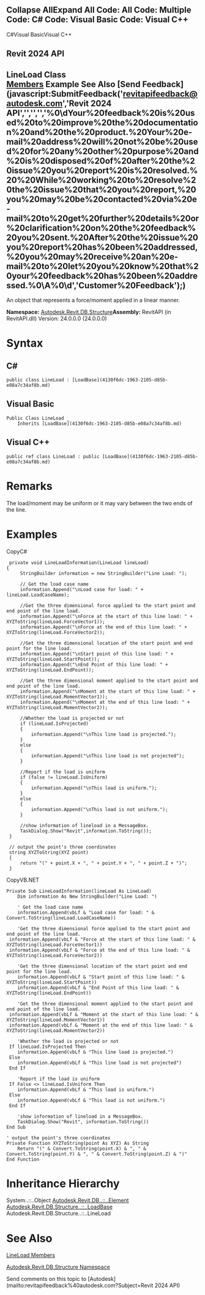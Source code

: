 ﻿

Collapse AllExpand All Code: All Code: Multiple Code: C# Code: Visual Basic Code: Visual C++   
---  
  
C#Visual BasicVisual C++

Revit 2024 API  
---  
LineLoad Class  
[Members](2befc0dc-d2e7-7bb0-5779-2d98e0570c79.md) Example See Also [Send Feedback](javascript:SubmitFeedback\('revitapifeedback@autodesk.com','Revit 2024 API','','','','%0\\dYour%20feedback%20is%20used%20to%20improve%20the%20documentation%20and%20the%20product.%20Your%20e-mail%20address%20will%20not%20be%20used%20for%20any%20other%20purpose%20and%20is%20disposed%20of%20after%20the%20issue%20you%20report%20is%20resolved.%20%20While%20working%20to%20resolve%20the%20issue%20that%20you%20report,%20you%20may%20be%20contacted%20via%20e-mail%20to%20get%20further%20details%20or%20clarification%20on%20the%20feedback%20you%20sent.%20After%20the%20issue%20you%20report%20has%20been%20addressed,%20you%20may%20receive%20an%20e-mail%20to%20let%20you%20know%20that%20your%20feedback%20has%20been%20addressed.%0\\A%0\\d','Customer%20Feedback'\);)  
---  
  
An object that represents a force/moment applied in a linear manner. 

**Namespace:** [Autodesk.Revit.DB.Structure](d586b341-f687-9d90-e96d-255806b7d4fc.md)**Assembly:** RevitAPI (in RevitAPI.dll) Version: 24.0.0.0 (24.0.0.0)

# Syntax

C#  
---  
      
    
    public class LineLoad : [LoadBase](4130f6dc-1963-2105-d85b-e08a7c34af8b.md)  
  
Visual Basic  
---  
      
    
    Public Class LineLoad _
    	Inherits [LoadBase](4130f6dc-1963-2105-d85b-e08a7c34af8b.md)  
  
Visual C++  
---  
      
    
    public ref class LineLoad : public [LoadBase](4130f6dc-1963-2105-d85b-e08a7c34af8b.md)  
  
# Remarks

The load/moment may be uniform or it may vary between the two ends of the line. 

# Examples

CopyC#
    
    
     private void LineLoadInformation(LineLoad lineLoad)
    {
         StringBuilder information = new StringBuilder("Line Load: ");
    
         // Get the load case name
         information.Append("\nLoad case for load: " + lineLoad.LoadCaseName);
    
         //Get the three dimensional force applied to the start point and end point of the line load.
         information.Append("\nForce at the start of this line load: " + XYZToString(lineLoad.ForceVector1));
         information.Append("\nForce at the end of this line load: " + XYZToString(lineLoad.ForceVector2));
    
         //Get the three dimensional location of the start point and end point for the line load.
         information.Append("\nStart point of this line load: " + XYZToString(lineLoad.StartPoint));
         information.Append("\nEnd Point of this line load: " + XYZToString(lineLoad.EndPoint));
    
         //Get the three dimensional moment applied to the start point and end point of the line load.
         information.Append("\nMoment at the start of this line load: " + XYZToString(lineLoad.MomentVector1));
         information.Append("\nMoment at the end of this line load: " + XYZToString(lineLoad.MomentVector2));
    
         //Whether the load is projected or not
         if (lineLoad.IsProjected)
         {
             information.Append("\nThis line load is projected.");
         }
         else
         {
             information.Append("\nThis line load is not projected");
         }
    
         //Report if the load is uniform
         if (false != lineLoad.IsUniform)
         {
             information.Append("\nThis load is uniform.");
         }
         else
         {
             information.Append("\nThis load is not uniform.");
         }
    
         //show information of lineload in a MessageBox.
         TaskDialog.Show("Revit",information.ToString());
     }
    
     // output the point's three coordinates
     string XYZToString(XYZ point)
     {
         return "(" + point.X + ", " + point.Y + ", " + point.Z + ")";
     }

CopyVB.NET
    
    
    Private Sub LineLoadInformation(lineLoad As LineLoad)
        Dim information As New StringBuilder("Line Load: ")
    
        ' Get the load case name
        information.Append(vbLf & "Load case for load: " & Convert.ToString(lineLoad.LoadCaseName))
    
        'Get the three dimensional force applied to the start point and end point of the line load.
     information.Append(vbLf & "Force at the start of this line load: " & XYZToString(lineLoad.ForceVector1))
     information.Append(vbLf & "Force at the end of this line load: " & XYZToString(lineLoad.ForceVector2))
    
        'Get the three dimensional location of the start point and end point for the line load.
        information.Append(vbLf & "Start point of this line load: " & XYZToString(lineLoad.StartPoint))
        information.Append(vbLf & "End Point of this line load: " & XYZToString(lineLoad.EndPoint))
    
        'Get the three dimensional moment applied to the start point and end point of the line load.
     information.Append(vbLf & "Moment at the start of this line load: " & XYZToString(lineLoad.MomentVector1))
     information.Append(vbLf & "Moment at the end of this line load: " & XYZToString(lineLoad.MomentVector2))
    
        'Whether the load is projected or not
     If lineLoad.IsProjected Then
        information.Append(vbLf & "This line load is projected.")
     Else
        information.Append(vbLf & "This line load is not projected")
     End If
    
        'Report if the load is uniform
     If False <> lineLoad.IsUniform Then
        information.Append(vbLf & "This load is uniform.")
     Else
        information.Append(vbLf & "This load is not uniform.")
     End If
    
        'show information of lineload in a MessageBox.
        TaskDialog.Show("Revit", information.ToString())
    End Sub
    
    ' output the point's three coordinates
    Private Function XYZToString(point As XYZ) As String
        Return "(" & Convert.ToString(point.X) & ", " & Convert.ToString(point.Y) & ", " & Convert.ToString(point.Z) & ")"
    End Function

# Inheritance Hierarchy

System..::..Object [Autodesk.Revit.DB..::..Element](eb16114f-69ea-f4de-0d0d-f7388b105a16.md) [Autodesk.Revit.DB.Structure..::..LoadBase](4130f6dc-1963-2105-d85b-e08a7c34af8b.md) Autodesk.Revit.DB.Structure..::..LineLoad

# See Also

[LineLoad Members](2befc0dc-d2e7-7bb0-5779-2d98e0570c79.md)

[Autodesk.Revit.DB.Structure Namespace](d586b341-f687-9d90-e96d-255806b7d4fc.md)

Send comments on this topic to [Autodesk](mailto:revitapifeedback%40autodesk.com?Subject=Revit 2024 API)